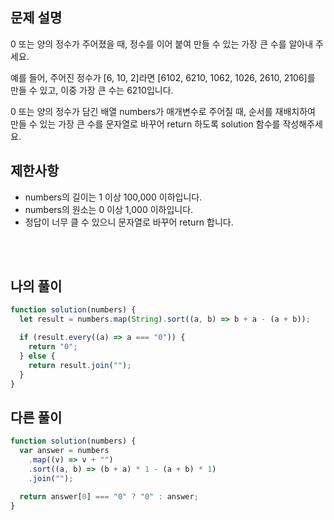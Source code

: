## 문제 설명

0 또는 양의 정수가 주어졌을 때, 정수를 이어 붙여 만들 수 있는 가장 큰 수를 알아내 주세요.

예를 들어, 주어진 정수가 [6, 10, 2]라면 [6102, 6210, 1062, 1026, 2610, 2106]를 만들 수 있고, 이중 가장 큰 수는 6210입니다.

0 또는 양의 정수가 담긴 배열 numbers가 매개변수로 주어질 때, 순서를 재배치하여 만들 수 있는 가장 큰 수를 문자열로 바꾸어 return 하도록 solution 함수를 작성해주세요.

## 제한사항

- numbers의 길이는 1 이상 100,000 이하입니다.
- numbers의 원소는 0 이상 1,000 이하입니다.
- 정답이 너무 클 수 있으니 문자열로 바꾸어 return 합니다.

<br/>
<br/>

## 나의 풀이

```js
function solution(numbers) {
  let result = numbers.map(String).sort((a, b) => b + a - (a + b));

  if (result.every((a) => a === "0")) {
    return "0";
  } else {
    return result.join("");
  }
}
```

## 다른 풀이

```js
function solution(numbers) {
  var answer = numbers
    .map((v) => v + "")
    .sort((a, b) => (b + a) * 1 - (a + b) * 1)
    .join("");

  return answer[0] === "0" ? "0" : answer;
}
```
